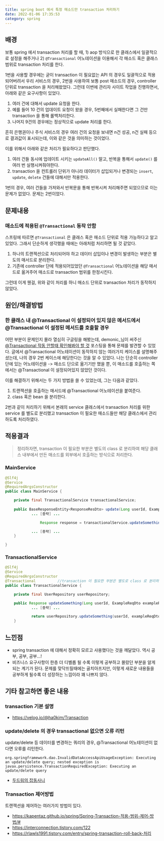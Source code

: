 ```yaml
---
title: spring boot 에서 특정 매소드만 transaction 처리하기 
date: 2022-01-06 17:35:53
category: spring
---
```


## 배경

보통 spring 에서 transaction 처리를 할 때, 1) aop 방식으로 한 클래스에서 일괄적으로 설정을 해주거나 2) `@Transactional` 어노테이션을 이용해서 각 매소드 혹은 클래스 범위로 transaction 처리를 한다. 

1번을 사용할 경우에는 굳이 transaction 이 필요없는 API 의 경우도 일괄적으로 적용되어버려서 우리 서비스의 경우, 2번을 사용하여 보통 post 매소드의 경우, controller 단위로 transaction 을 처리해왔었다. 그런데 이번에 관리자 사이트 작업을 진행하면서, 아래와 같은 요구사항이 있었다. 

1. 여러 건에 대해서 update 요청을 한다.  
2. 예를 들어 10 건의 업데이트 요청이 왔을 경우, 5번째에서 실패한다면 그 건만 transaction 을 통해 롤백처리한다. 
3. 나머지 9건의 경우에는 정상적으로 update 처리를 한다. 

흔히 은행권이나 주식 서비스의 경우 여러 건의 요청을 보내면 n건 성공, n건 실패 등으로 결과값이 표시되는데, 이와 같은 것을 의미하는 것이었다. 

이를 위해서 아래와 같은 처리가 필요하다고 판단했다.
1. 여러 건들 동시에 업데이트 시키는 `updateAll()` 말고, 반복을 통해서 `update()` 를 여러 번 실행시켜줘야한다. 
2. transaction 을 컨트롤러 단위가 아니라 데이터가 삽입되거나 변경되는 `insert`, `update`, `delete` 건들에 대해서만 적용한다. 

1번의 경우, 여러 건들을 가져와서 반복문을 통해 반복시켜 처리해주면 되었으므로 이는 문제가 없었다. 문제는 2번이었다.

## 문제내용
### 매소드에 적용된 `@Transactional` 동작 안함
스프링에 따르면 `@Transactional` 은 클래스 혹은 매소드 단위로 적용 가능하다고 알고 있었다. 그래서 단순하게 생각했을 때에는 아래처럼 처리하면 될 것 같았다. 
1. 하나의 트랜젝션으로 처리되어야 하고 데이터 삽입이나 변경이 발생하는 부분은 별도의 매서드로 분리한다. 
2. 기존에 controller 단에 적용되어있었던 `@Transactional` 어노테이션을 해당 매서드로 옮겨주어 매소드로 transaction 범위를 한정시킨다. 

그런데 이게 웬걸, 위와 같이 처리를 하니 매소드 단위로 transaction 처리가 동작하지 않았다.

## 원인/해결방법
### 한 클래스 내 @Transactional 이 설정되어 있지 않은 메서드에서 @Transactional 이 설정된 메서드를 호출할 경우
어떤 부분이 문제인지 몰라 열심히 구글링을 해봤는데, demonic_님이 써주신 [@Transactional 작동 안할때 확인해봐야 할 것](https://lemontia.tistory.com/878) 포스팅을 통해 문제를 발견할 수 있었다. 글에서 @Transactional 어노테이션이 동작하지 않는 여러가지 케이스를 설명해주셨는데, 나의 경우 2번 케이스에 해당한다는 것을 알 수 있었다. 나는 단순히 controller 단에 있는 어노테이션을 -> 매소드 단으로 옮기기만 했을 뿐, 이 매소드를 호출하는 쪽에서는 @Transactional 이 설정되어있지 않았던 것이다.

이를 해결하기 위해서는 두 가지 방법을 쓸 수 있었는데, 그는 다음과 같았다.
1. 트랜잭션을 호출하는 매서드에 @Transactional 어노테이션을 붙여준다.
2. class 혹은 bean 을 분리한다.

2번과 같이 처리하기 위해서 본래의 service 클래스에서 transaction 처리를 위한 service 를 별도로 분리했고 transaction 이 필요한 매소드들만 해당 클래스에서 관리하도록 처리하였다.

## 적용결과
> 정리하자면, transaction 이 필요한 부분은 별도의 class 로 분리하여 해당 클래스 내부에서 만든 매소드를 외부에서 호출하는 방식으로 처리한다.

### MainService
```java
@Slf4j
@Service
@RequiredArgsConstructor
public class MainService {

    private final TransactionalService transactionalService;
    
    public BaseResponseEntity<ResponseResDto> update(Long userId, ExampleReqDto exampleReqDto) {
            ... [중략] ...

                Response response = transactionalService.updateSomething(userId, exampleReqDto);

            ... [중략] ...
    }

}
```

### TransactionalService
```java
@Slf4j
@Service
@RequiredArgsConstructor
@Transactional          //transaction 이 필요한 부분은 별도로 class 로 분리하여 해당 클래스 내부에서 만든 매소드를 외부에서 호출하는 방식으로 처리 
public class TransactionalService {

    private final UserRepository userRepository;

    public Response updateSomething(Long userId, ExampleReqDto exampleReqDto) {
            ... [중략] ...

            return userRepository.updateSomething(userId, exampleReqDto);
    }
```

## 느낀점
- spring transaction 에 대해서 정확히 모르고 사용했다는 것을 깨달았다. 역시 공부, 공부, 공부...! 
- 비즈니스 요구사항이 한층 더 디벨롭 될 수록 이렇게 공부하고 몰랐던 부분을 알게되는 계기가 된다. 문제를 맞닥뜨릴때에는 골치아프지만, 이렇게 새로운 내용들을 공부하게 될수록 더 성장하는 느낌이라 꽤 나쁘지 않다. 


## 기타 참고하면 좋은 내용
### transaction 기본 설명
- https://velog.io/@ha0kim/Transaction

### update/delete 의 경우 transactional 없으면 오류 리턴
update/delete 등 데이터를 변경하는 쿼리의 경우, @Transactional 어노테이션이 없다면 오류를 리턴한다.
```text
org.springframework.dao.InvalidDataAccessApiUsageException: Executing an update/delete query; nested exception is javax.persistence.TransactionRequiredException: Executing an update/delete query
```
- [두드림의 잡동사니](https://m.blog.naver.com/PostView.naver?isHttpsRedirect=true&blogId=ydkun2&logNo=221706359126)

### Transaction 제어방법
트랜잭션을 제어하는 여러가지 방법이 있다. 
- https://kapentaz.github.io/spring/Spring-Transaction-적용-범위-제어-방법/#
- https://interconnection.tistory.com/122
- https://rlawls1991.tistory.com/entry/spring-transaction-roll-back-처리
